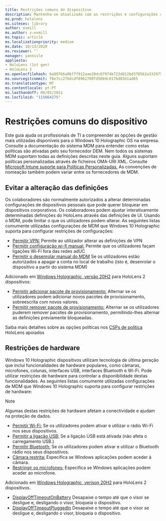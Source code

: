 ```yaml
---
title: Restrições comuns do dispositivo
description: Mantenha-se atualizado com as restrições e configurações comuns do dispositivo para o HoloLens dispositivo de realidade mista.
ms.prod: hololens
ms.sitesec: library
author: evmill
ms.author: v-evmill
ms.topic: article
ms.localizationpriority: medium
ms.date: 10/13/2020
ms.reviewer: ''
manager: yannisle
appliesto:
- HoloLens (1st gen)
- HoloLens 2
ms.openlocfilehash: 6a09766a06fff912aae20dc07974b723d812bd370562a33297552dc0d2f7f12c
ms.sourcegitcommit: f8e7cc2fbdcdf8962700fd50b9c017bd83d1ad65
ms.translationtype: MT
ms.contentlocale: pt-PT
ms.lasthandoff: 08/05/2021
ms.locfileid: "115664275"
---
```

# <a name="common-device-restrictions"></a>Restrições comuns do dispositivo 

Este guia ajuda os profissionais de TI a compreender as opções de gestão mais utilizadas disponíveis para o Windows 10 Holographic OS na empresa. Consulte a documentação do sistema MDM para entender como estas políticas são ativadas pelo seu fornecedor DEM. Nem todos os sistemas MDM suportam todas as definições descritas neste guia. Alguns suportam políticas personalizadas através de ficheiros OMA-URI XML. Consulte [Microsoft Intune suporte para Políticas Personalizadas.](/mem/intune/configuration/custom-settings-windows-10) As convenções de nomeação também podem variar entre os fornecedores de MDM.

## <a name="prevent-changing-of-settings"></a>Evitar a alteração das definições
Os colaboradores são normalmente autorizados a alterar determinadas configurações de dispositivos pessoais que pode querer bloquear em dispositivos corporativos. Os colaboradores podem ajustar interativamente determinadas definições do HoloLens através das definições de UI. Usando o MDM, pode limitar o que os utilizadores podem alterar. As seguintes listas comumente utilizadas configurações de MDM que Windows 10 Holographic suporta para configurar restrições de configurações:
-   [Permitir VPN:](/windows/client-management/mdm/policy-csp-settings#settings-allowvpn) Permite ao utilizador alterar as definições de VPN
-   [Permitir configuração wi-fi manual:](/windows/client-management/mdm/policy-csp-wifi#wifi-allowmanualwificonfiguration) Permite que os utilizadores façam ligações Wi-Fi fora das redes adUC
-   [Permitir o desenrolar manual do MDM](/windows/client-management/mdm/policy-csp-experience#experience-allowmanualmdmunenrollment) Se os utilizadores estão autorizados a apagar a conta no local de trabalho (isto é, desenrolar o dispositivo a partir do sistema MDM)

Adicionado em [Windows Holographic, versão 20H2](hololens-release-notes.md#windows-holographic-version-20h2) para HoloLens 2 dispositivos:
- [Permitir adicionar pacote de provisionamento:](/windows/client-management/mdm/policy-csp-security#security-allowaddprovisioningpackage) Alternar se os utilizadores podem adicionar novos pacotes de provisionamento, sobreescrita com novos valores.
- [Permitir remover pacote de provisionamento:](/windows/client-management/mdm/policy-csp-security#security-allowremoveprovisioningpackage) Alternar se os utilizadores puderem remover pacotes de provisionamento, permitindo-lhes alternar as definições previamente bloqueadas.

Saiba mais detalhes sobre as opções políticas nos [CSPs de política](/windows/client-management/mdm/policy-csps-supported-by-hololens2) HoloLens apoiados

## <a name="hardware-restrictions"></a>Restrições de hardware
Windows 10 Holographic dispositivos utilizam tecnologia de última geração que inclui funcionalidades de hardware populares, como câmaras, microfones, colunas, interfaces USB, interfaces Bluetooth e Wi-Fi. Pode utilizar restrições de hardware para controlar a disponibilidade destas funcionalidades.
As seguintes listas comumente utilizadas configurações de MDM que Windows 10 Holographic suporta para configurar restrições de hardware:

> [!NOTE]
> Algumas destas restrições de hardware afetam a conectividade e ajudam na proteção de dados.

-   [Permitir Wi-Fi:](/windows/client-management/mdm/policy-csp-wifi#wifi-allowwifi) Se os utilizadores podem ativar e utilizar o rádio Wi-Fi nos seus dispositivos.
-   [Permitir a ligação USB:](/windows/client-management/mdm/policy-csp-connectivity#connectivity-allowusbconnection) Se a ligação USB está ativada (não afeta o carregamento USB.)
-   [Permitir Bluetooth:](/windows/client-management/mdm/policy-csp-connectivity#connectivity-allowbluetooth) Se os utilizadores podem ativar e utilizar o Bluetooth rádio nos seus dispositivos.
-   [Câmara restrita:](/windows/client-management/mdm/policy-csp-privacy#privacy-letappsaccesscamera) Especifica se Windows aplicações podem aceder à câmara.
-   [Restringir os microfones:](/windows/client-management/mdm/policy-csp-privacy#privacy-letappsaccessmicrophone) Especifica se Windows aplicações podem aceder ao microfone.

Adicionado em [Windows Holographic, verison 20H2](hololens-release-notes.md#windows-holographic-version-20h2) para HoloLens 2 dispositivos. 
- [DisplayOffTimeoutOnBattery](/windows/client-management/mdm/policy-csp-power#power-displayofftimeoutonbattery) Desapaixe o tempo até que o visor se desligue e, desligando o visor, bloqueia o dispositivo. 
- [DisplayOffTimeoutPluggedIn](/windows/client-management/mdm/policy-csp-power#power-displayofftimeoutpluggedin) Desapaixe o tempo até que o visor se desligue e, desligando o visor, bloqueia o dispositivo. 
